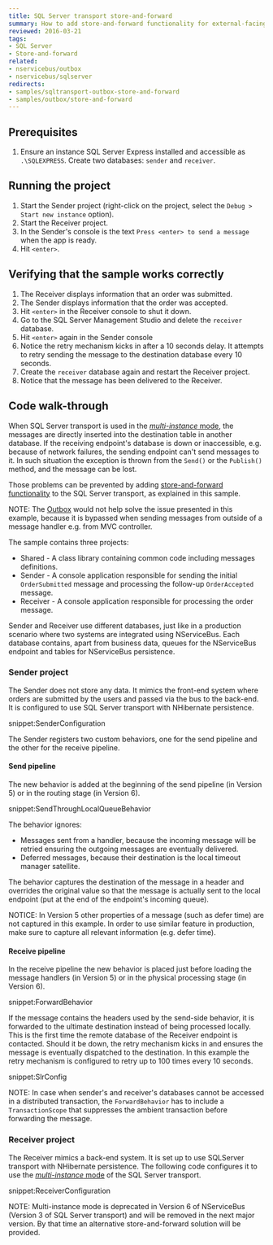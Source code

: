 ```yaml
---
title: SQL Server transport store-and-forward
summary: How to add store-and-forward functionality for external-facing endpoints
reviewed: 2016-03-21
tags:
- SQL Server
- Store-and-forward
related:
- nservicebus/outbox
- nservicebus/sqlserver
redirects:
- samples/sqltransport-outbox-store-and-forward
- samples/outbox/store-and-forward
---
```



## Prerequisites

 1. Ensure an instance SQL Server Express installed and accessible as `.\SQLEXPRESS`. Create two databases: `sender` and `receiver`.


## Running the project

 1. Start the Sender project (right-click on the project, select the `Debug > Start new instance` option).
 1. Start the Receiver project. 
 1. In the Sender's console is the text `Press <enter> to send a message` when the app is ready.
 1. Hit `<enter>`.


## Verifying that the sample works correctly

 1. The Receiver displays information that an order was submitted.
 1. The Sender displays information that the order was accepted.
 1. Hit `<enter>` in the Receiver console to shut it down.
 1. Go to the SQL Server Management Studio and delete the `receiver` database.
 1. Hit `<enter>` again in the Sender console
 1. Notice the retry mechanism kicks in after a 10 seconds delay. It attempts to retry sending the message to the destination database every 10 seconds.
 1. Create the `receiver` database again and restart the Receiver project.
 1. Notice that the message has been delivered to the Receiver.


## Code walk-through

When SQL Server transport is used in the [*multi-instance* mode](/nservicebus/sqlserver/deployment-options.md#modes-overview-multi-instance), the messages are directly inserted into the destination table in another database. If the receiving endpoint's database is down or inaccessible, e.g. because of network failures, the sending endpoint can't send messages to it. In such situation the exception is thrown from the `Send()` or the `Publish()` method, and the message can be lost.

Those problems can be prevented by adding [store-and-forward functionality](/nservicebus/architecture/principles.md#drilling-down-into-details-store-and-forward-messaging) to the SQL Server transport, as explained in this sample. 

NOTE: The [Outbox](/nservicebus/outbox/) would not help solve the issue presented in this example, because it is bypassed when sending messages from outside of a message handler e.g. from MVC controller.

The sample contains three projects:

 * Shared - A class library containing common code including messages definitions.
 * Sender - A console application responsible for sending the initial `OrderSubmitted` message and processing the follow-up `OrderAccepted` message.
 * Receiver - A console application responsible for processing the order message.

Sender and Receiver use different databases, just like in a production scenario where two systems are integrated using NServiceBus. Each database contains, apart from business data, queues for the NServiceBus endpoint and tables for NServiceBus persistence.


### Sender project

The Sender does not store any data. It mimics the front-end system where orders are submitted by the users and passed via the bus to the back-end. It is configured to use SQL Server transport with NHibernate persistence.

snippet:SenderConfiguration

The Sender registers two custom behaviors, one for the send pipeline and the other for the receive pipeline.


#### Send pipeline

The new behavior is added at the beginning of the send pipeline (in Version 5) or in the routing stage (in Version 6).

snippet:SendThroughLocalQueueBehavior

The behavior ignores:
- Messages sent from a handler, because the incoming message will be retried ensuring the outgoing messages are eventually delivered. 
- Deferred messages, because their destination is the local timeout manager satellite. 

The behavior captures the destination of the message in a header and overrides the original value so that the message is actually sent to the local endpoint (put at the end of the endpoint's incoming queue).

NOTICE: In Version 5 other properties of a message (such as defer time) are not captured in this example. In order to use similar feature in production, make sure to capture all relevant information (e.g. defer time).


#### Receive pipeline

In the receive pipeline the new behavior is placed just before loading the message handlers (in Version 5) or in the physical processing stage (in Version 6).

snippet:ForwardBehavior

If the message contains the headers used by the send-side behavior, it is forwarded to the ultimate destination instead of being processed locally. This is the first time the remote database of the Receiver endpoint is contacted. Should it be down, the retry mechanism kicks in and ensures the message is eventually dispatched to the destination. In this example the retry mechanism is configured to retry up to 100 times every 10 seconds.

snippet:SlrConfig

NOTE: In case when sender's and receiver's databases cannot be accessed in a distributed transaction, the `ForwardBehavior` has to include a `TransactionScope` that suppresses the ambient transaction before forwarding the message. 

### Receiver project

The Receiver mimics a back-end system. It is set up to use SQLServer transport with NHibernate persistence. The following code configures it to use the [*multi-instance* mode](/nservicebus/sqlserver/deployment-options.md#modes-overview-multi-instance) of the SQL Server transport.

snippet:ReceiverConfiguration

NOTE: Multi-instance mode is deprecated in Version 6 of NServiceBus (Version 3 of SQL Server transport) and will be removed in the next major version. By that time an alternative store-and-forward solution will be provided.